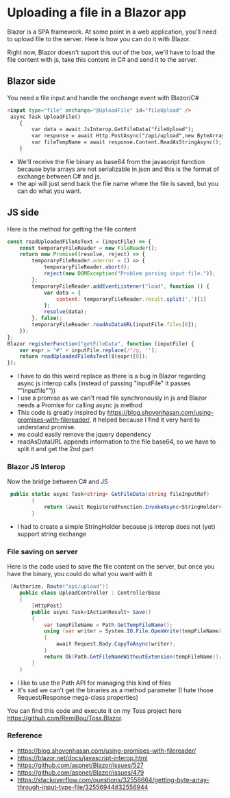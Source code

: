 # Uploading a file in a Blazor app
Blazor is a SPA framework. At some point in a web application, you'll need to upload file to the server. Here is how you can do it with Blazor.

Right now, Blazor doesn't suport this out of the box, we'll have to load the file content with js, take this content in C# and send it to the server.

## Blazor side
You need a file input and handle the onchange event with Blazor/C#   

```html
<input type="file" onchange="@UploadFile" id="fileUpload" />
 async Task UploadFile()
    {
        var data = await JsInterop.GetFileData("fileUpload");
        var response = await Http.PostAsync("/api/upload",new ByteArrayContent(Convert.FromBase64String(data)));
        var fileTempName = await response.Content.ReadAsStringAsync();
    }
```

- We'll receive the file binary as base64 from the javascript function because byte arrays are not serializable in json and this is the format of exchange between C# and js.
- the api will just send back the file name where the file is saved, but you can do what you want.

## JS side
Here is the method for getting the file content

```js
const readUploadedFileAsText = (inputFile) => {
    const temporaryFileReader = new FileReader();
    return new Promise((resolve, reject) => {
        temporaryFileReader.onerror = () => {
            temporaryFileReader.abort();
            reject(new DOMException("Problem parsing input file."));
        };
        temporaryFileReader.addEventListener("load", function () {
            var data = {
                content: temporaryFileReader.result.split(',')[1]
            };
            resolve(data);
        }, false);
        temporaryFileReader.readAsDataURL(inputFile.files[0]);
    });
};
Blazor.registerFunction("getFileData", function (inputFile) {
    var expr = "#" + inputFile.replace(/"/g, '');
    return readUploadedFileAsText($(expr)[0]);
});
```

- I have to do this weird replace as there is a bug in Blazor regarding async js interop calls (instead of passing "inputFile" it passes ""inputfile""))
- I use a promise as we can't read file synchronously in js and Blazor needs a Promise for calling async js method
- This code is greatly inspired by <https://blog.shovonhasan.com/using-promises-with-filereader/>, it helped because I find it very hard to understand promise.
- we could easily remove the jquery dependency
- readAsDataURL appends information to the file base64, so we have to split it and get the 2nd part

### Blazor JS Interop
Now the bridge between C# and JS

```cs
 public static async Task<string> GetFileData(string fileInputRef)
        {
            return (await RegisteredFunction.InvokeAsync<StringHolder>("getFileData", fileInputRef)).Content;
        }
```

- I had to create a simple StringHolder because js interop does not (yet) support string exchange

### File saving on server

Here is the code used to save the file content on the server, but once you have the binary, you could do what you want with it

```cs
 [Authorize, Route("api/upload")]
    public class UploadController : ControllerBase
    {
        [HttpPost]
        public async Task<IActionResult> Save()
        {
            var tempFileName = Path.GetTempFileName();
            using (var writer = System.IO.File.OpenWrite(tempFileName))
            {
                await Request.Body.CopyToAsync(writer);
            }
            return Ok(Path.GetFileNameWithoutExtension(tempFileName));
        }
    }
```

- I like to use the Path API for managing this kind of files 
- It's sad we can't get the binaries as a method parameter (I hate those Request/Response mega-class properties)

You can find this code and execute it on my Toss project here <https://github.com/RemiBou/Toss.Blazor>.

### Reference
- <https://blog.shovonhasan.com/using-promises-with-filereader/>
- <https://blazor.net/docs/javascript-interop.html>
- <https://github.com/aspnet/Blazor/issues/527>
- <https://github.com/aspnet/Blazor/issues/479>
- <https://stackoverflow.com/questions/32556664/getting-byte-array-through-input-type-file/32556944#32556944>
